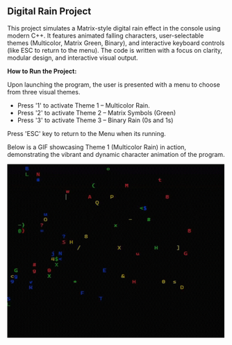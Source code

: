 ## **Digital Rain Project**

This project simulates a Matrix-style digital rain effect in the console using modern C++. It features animated falling characters, user-selectable themes (Multicolor, Matrix Green, Binary), and interactive keyboard controls (like ESC to return to the menu). The code is written with a focus on clarity, modular design, and interactive visual output.

**How to Run the Project:**

Upon launching the program, the user is presented with a menu to choose from three visual themes.
- Press '1' to activate Theme 1 – Multicolor Rain.
- Press '2' to activate Theme 2 – Matrix Symbols (Green)
- Press '3' to activate Theme 3 – Binary Rain (0s and 1s)

Press 'ESC' key to return to the Menu when its running.


Below is a GIF showcasing Theme 1 (Multicolor Rain) in action, demonstrating the vibrant and dynamic character animation of the program.

<img src="https://github.com/dewanhasan/digital-rain-y4-cpp/blob/main/docs/assets/images/GIFDigitalRain.gif?raw=true" width="500" height="400" />

